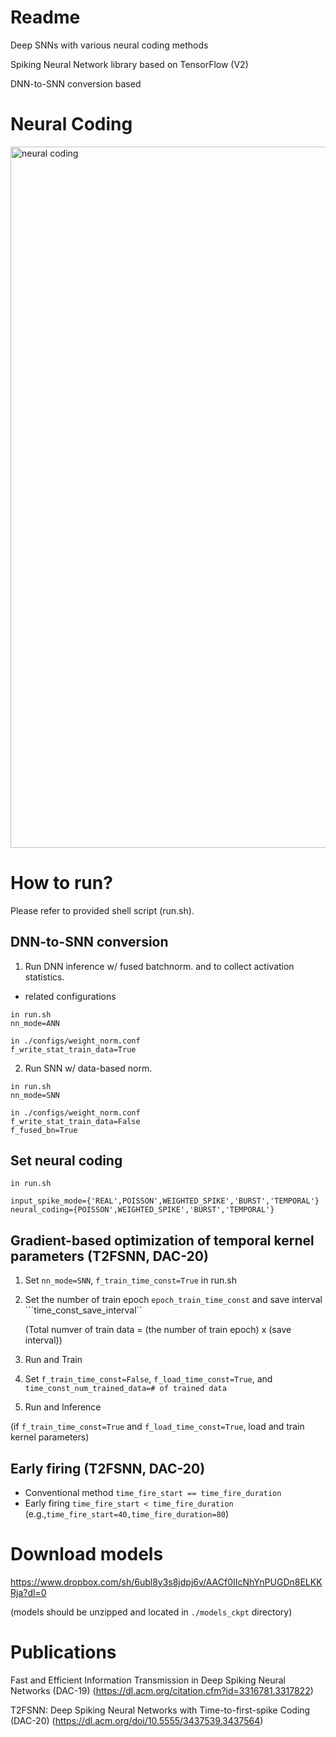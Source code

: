 # Readme

Deep SNNs with various neural coding methods

Spiking Neural Network library based on TensorFlow (V2)

DNN-to-SNN conversion based 


# Neural Coding
<img width="1122" alt="neural coding" src="https://user-images.githubusercontent.com/13957658/153992249-46056e73-00f8-4929-a711-8e360fece9a0.png">


# How to run?
Please refer to provided shell script (run.sh).

## DNN-to-SNN conversion
1. Run DNN inference w/ fused batchnorm. and to collect activation statistics.
  - related configurations
```
in run.sh
nn_mode=ANN

in ./configs/weight_norm.conf
f_write_stat_train_data=True
```
2. Run SNN w/ data-based norm.
```
in run.sh
nn_mode=SNN

in ./configs/weight_norm.conf
f_write_stat_train_data=False
f_fused_bn=True
```

## Set neural coding 
```
in run.sh

input_spike_mode={'REAL',POISSON',WEIGHTED_SPIKE','BURST','TEMPORAL'}
neural_coding={POISSON',WEIGHTED_SPIKE','BURST','TEMPORAL'}
```

## Gradient-based optimization of temporal kernel parameters (T2FSNN, DAC-20)
1. Set ```nn_mode=SNN```, ```f_train_time_const=True``` in run.sh
2. Set the number of train epoch ```epoch_train_time_const``` and save interval ```time_const_save_interval``
   
   (Total numver of train data = (the number of train epoch) x (save interval))

3. Run and Train
4. Set ```f_train_time_const=False```, ```f_load_time_const=True```, and ```time_const_num_trained_data=# of trained data```
5. Run and Inference

(if ```f_train_time_const=True``` and ```f_load_time_const=True```, load and train kernel parameters)


## Early firing (T2FSNN, DAC-20)
- Conventional method
```time_fire_start == time_fire_duration```
- Early firing
```time_fire_start < time_fire_duration```
  (e.g.,```time_fire_start=40,time_fire_duration=80```)
  

# Download models
https://www.dropbox.com/sh/6ubl8y3s8jdpj6v/AACf0IIcNhYnPUGDn8ELKKRja?dl=0

(models should be unzipped and located in ```./models_ckpt``` directory)


# Publications
Fast and Efficient Information Transmission in Deep Spiking Neural Networks (DAC-19)
(https://dl.acm.org/citation.cfm?id=3316781.3317822)

T2FSNN: Deep Spiking Neural Networks with Time-to-first-spike Coding (DAC-20)
(https://dl.acm.org/doi/10.5555/3437539.3437564)
